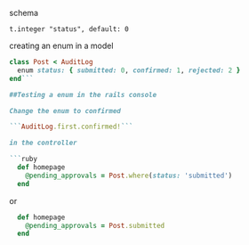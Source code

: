 schema

```t.integer "status", default: 0```

creating an enum in a model

```ruby
class Post < AuditLog
  enum status: { submitted: 0, confirmed: 1, rejected: 2 }
end```

##Testing a enum in the rails console

Change the enum to confirmed

```AuditLog.first.confirmed!```

in the controller

```ruby
  def homepage
    @pending_approvals = Post.where(status: 'submitted')
  end
```

or


```ruby
  def homepage
    @pending_approvals = Post.submitted
  end
```
